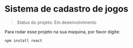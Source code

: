 # Sistema de cadastro de jogos #

> Status do projeto: Em desenvolvimento


Para rodar esse projeto na sua maquina, por favor digite:
```
npm install react
```
